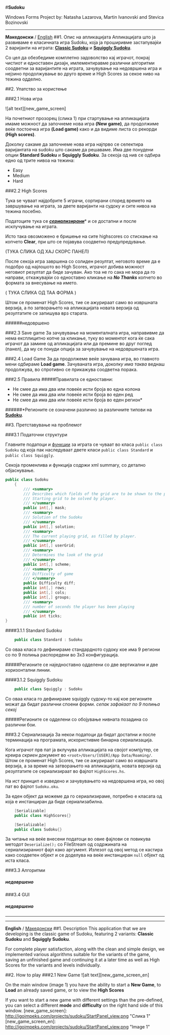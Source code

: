 #**Sudoku**

Windows Forms Project by: 
Natasha Lazarova, Martin Ivanovski and Stevica Bozinovski

---
**Македонски** / [English](#1-description)
##1. Опис на апликацијата
Апликацијата што ја развиваме е класичната игра Sudoku, која ја проширивме застапувајќи 2 варијанти на играта: [**Classic Sudoku**](#311-standard-sudoku) и [**Squiggly Sudoku**](#312-squiggly-sudoku).

Со цел да обезбедиме комплетно задоволство кај играчот, покрај чистиот и едноставен дизајн, имлементиравме различни алгоритми соодветни за варијантите на играта, зачувување на недовршена игра и нејзино продолжување во друго време и High Scores за секое ниво на тежина одделно.

##2. Упатство за користењe

###2.1 Нова игра

![alt text][new_game_screen]

На почетниот прозорец (слика 1) при стартување на апликацијата имаме можност да започнеме нова игра **(New game)**, да продолжиме веќе постоечка игра **(Load game)** како и да видиме листа со рекорди **(High scores)**.

Доколку сакаме да започнеме нова игра најпрво се селектира варијантата на sudoku што сакаме да решаваме. Има две понудени опции **Standard Sudoku** и **Squiggly Sudoku**. За секоја од нив се одбира едно од трите нивоа на тежина:

* Easy
* Medium
* Hard

###2.2 High Scores

Тука sе чуваат најдобрите 5 играчи, сортирани според времето на завршување на играта, за двете варијанти на судоку и сите нивоа на тежина посебно.

Податоците тука се [**_сериализирани_**](#1-description)* и се достапни и после исклучување на играта.

Исто така овозможено е бришење на сите highscores со стискање на копчето **Clear**, при што се појавува соодветно предупредување.

(ТУКА СЛИКА ОД ХАЈ СКОРС ПАНЕЛ)

После секоја игра завршена со солиден резултат, неговото време да е подобро од најлошото во High Scores, играчот добива можност неговиот резултат да биде зачуван.
Ако тоа не го сака не мора да го направи, откажувајќи со едноставно кликање на **_No Thanks_** копчето во формата за внесување на името.

( ТУКА СЛИКА ОД ТАА ФОРМА )

Штом се променат High Scores, тие се ажурираат само во извршната верзија, а по затворањето на апликацијата новата верзија од резултатите се запишува врз старата.



######недовршено

###2.3 Save game
За зачувување на моменталната игра, направивме да нема експлицитно копче за кликање, туку во моментот кога ќе сака играчот да замине од апликацијата или да премине во друг поглед (панел), да му се понуди опција за зачувување на недовршената игра.

###2.4 Load Game
За да продолжеме веќе зачувана игра, во главното мени одбираме **Load game**. Зачуваната игра, _доколку има таква_ веднаш продолжува, во спротивно се прикажува соодветна порака.

###2.5 Правила
#####Правилата се едноставни:

* Не смее да има два или повеќе исти броја во една колона
* Не смее да има два или повеќе исти броја во еден ред
* Не смее да има два или повеќе исти броја во еден регион*

######*Регионите се означени различно за различните типови на [**Sudoku**](#311-standard-sudoku).


##3. Претставување на проблемот

###3.1 Податочни структури

Главните податоци и [функции](#algs) за играта се чуваат во класа ```public class Sudoku``` од која пак наследуваат двете класи ```public class Standard``` и ```public class Squiggly```.

Секоја променлива и функција содржи xml summary, со детално објаснување.

```c#
public class Sudoku
    {
        /// <summary>
        /// Describes which fields of the grid are to be shown to the player.
        /// Starting grid to be solved by player.
        /// </summary>
        public int[,] mask;
        /// <summary>
        /// Solution of the Sudoku
        /// </summary>
        public int[,] solution;
        /// <summary>
        /// The current playing grid, as filled by player.
        /// </summary>
        public int[,] userGrid;
        /// <summary>
        /// Determines the look of the grid
        /// </summary>
        public int[,] scheme;
        /// <summary>
        /// Difficulty of game
        /// </summary>
        public Difficulty diff;
        public int[,] rows;
        public int[,] cols;
        public int[,] groups;
        /// <summary>
        /// number of seconds the player has been playing
        /// </summary>
        public int ticks;
}
```

####3.1.1 Standard Sudoku
```c#
    public class Standard : Sudoku
```
Со оваа класа го дефинираме стандардното судоку кое има 9 региони со по 9 полиња распоредени во 3x3 конфигурација.

#####Регионите се наједноставно одделени со две вертикални и две хоризонтални линии.

####3.1.2 Squiggly Sudoku
```c#
    public class Squiggly : Sudoku
```
Со оваа класа го дефинираме squiggly судоку-то кај кое регионите можат да бидат различни споени форми. _сепак зафаќаат по 9 полиња секој_

#####Регионите се одделени со обојување нивната позадина со различни бои.

###3.2 Сериализација
За некои податоци да бидат достапни и после терминација на програмата, искористивме бинарна сериализација.

Кога играчот прв пат ја вклучува апликацијата на својот компјутер, се креира _скриен_ документ во `<root>/Users/[USER]/App Data/Roaming/`. Штом се променат High Scores, тие се ажурираат само во извршната верзија, а за време на затворањето на апликацијата, новата верзија од резултатите се сериализираат во фајлот `HighScores.hs`.

На ист принцип е изведено и зачувувањето на недовршена игра, но овој пат во фајлот `Sudoku.oku`.

За еден објект да можеме да го сериализираме, потребно е класата од која е инстанциран да биде сериализабилна.
```c#
    [Serializable]
    public class HighScores{}
```
```c#
    [Serializable]
    public class Sudoku{}
```
За читање на веќе внесени податоци во овие фајлови се повикува методот `Deserialize();` со FileStream од содржината на сериализираниот фајл како аргумент. Излезот од овој метод се кастира како соодветен објект и се доделува на веќе инстанциран `null` објект од иста класа. 

###3.3 Алгоритми

##### недовршено

###3.4 GUI

##### недовршено


---
---


**English** / [Македонски](#1---)
##1. Description
This application that we are developing is the classic game of Sudoku, featuring 2 variants: **Classic Sudoku** and **Squiggly Sudoku**.

For complete player satisfaction, along with the clean and simple design, we implemented various algorithms suitable for the variants of the game, saving an unfinished game and continuing it at a later time as well as High Scores for the variants and levels individually.

##2. How to play
###2.1 New Game
![alt text][new_game_screen_en]

On the main window (image 1) you have the ability to start a **New Game**, to **Load** an already saved game, or to view the **High Scores**

If you want to start a new game with different settings than the pre-defined, you can select a different **mode** and **difficulty** on the right hand side of this window.
[new_game_screen]: http://igoimpeks.com/projects/sudoku/StartPanel_view.png "Слика 1"
[new_game_screen_en]: http://igoimpeks.com/projects/sudoku/StartPanel_view.png "Image 1" 